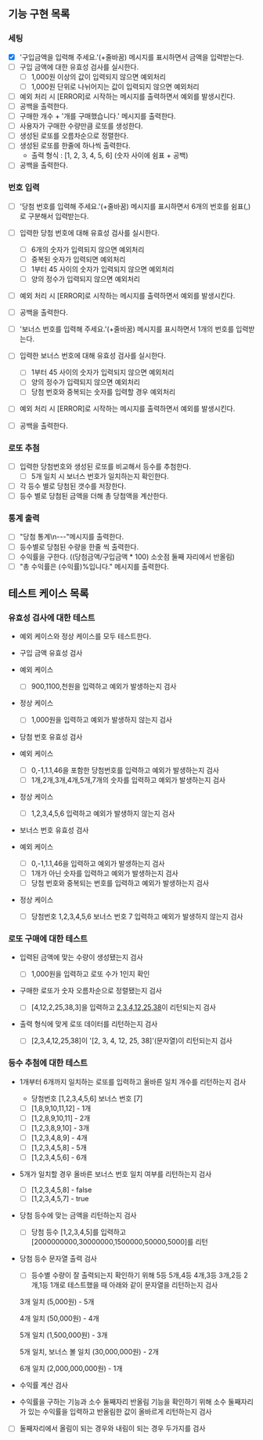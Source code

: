 ## 기능 구현 목록

### 세팅

- [x] '구입금액을 입력해 주세요.'(+줄바꿈) 메시지를 표시하면서 금액을 입력받는다.
- [ ] 구입 금액에 대한 유효성 검사를 실시한다.
  - [ ] 1,000원 이상의 값이 입력되지 않으면 예외처리
  - [ ] 1,000원 단위로 나뉘어지는 값이 입력되지 않으면 예외처리
- [ ] 예외 처리 시 [ERROR]로 시작하는 메시지를 출력하면서 예외를 발생시킨다.
- [ ] 공백을 출력한다.
- [ ] 구매한 개수 + '개를 구매했습니다.' 메시지를 출력한다.
- [ ] 사용자가 구매한 수량만큼 로또를 생성한다.
- [ ] 생성된 로또를 오름차순으로 정렬한다.
- [ ] 생성된 로또를 한줄에 하나씩 출력한다.
  - 출력 형식 : [1, 2, 3, 4, 5, 6] (숫자 사이에 쉼표 + 공백)
- [ ] 공백을 출력한다.

### 번호 입력

- [ ] '당첨 번호를 입력해 주세요.'(+줄바꿈) 메시지를 표시하면서 6개의 번호를 쉼표(,)로 구분해서 입력받는다.
- [ ] 입력한 당첨 번호에 대해 유효성 검사를 실시한다.
  - [ ] 6개의 숫자가 입력되지 않으면 예외처리
  - [ ] 중복된 숫자가 입력되면 예외처리
  - [ ] 1부터 45 사이의 숫자가 입력되지 않으면 예외처리
  - [ ] 양의 정수가 입력되지 않으면 예외처리
- [ ] 예외 처리 시 [ERROR]로 시작하는 메시지를 출력하면서 예외를 발생시킨다.
- [ ] 공백을 출력한다.

- [ ] '보너스 번호를 입력해 주세요.'(+줄바꿈) 메시지를 표시하면서 1개의 번호를 입력받는다.
- [ ] 입력한 보너스 번호에 대해 유효성 검사를 실시한다.
  - [ ] 1부터 45 사이의 숫자가 입력되지 않으면 예외처리
  - [ ] 양의 정수가 입력되지 않으면 예외처리
  - [ ] 당첨 번호와 중복되는 숫자를 입력할 경우 예외처리
- [ ] 예외 처리 시 [ERROR]로 시작하는 메시지를 출력하면서 예외를 발생시킨다.
- [ ] 공백을 출력한다.

### 로또 추첨

- [ ] 입력한 당첨번호와 생성된 로또를 비교해서 등수를 추첨한다.
  - [ ] 5개 일치 시 보너스 번호가 일치하는지 확인한다.
- [ ] 각 등수 별로 당첨된 갯수를 저장한다.
- [ ] 등수 별로 당첨된 금액을 더해 총 당첨액을 계산한다.

### 통계 출력

- [ ] "당첨 통계\n---"메시지를 출력한다.
- [ ] 등수별로 당첨된 수량을 한줄 씩 출력한다.
- [ ] 수익률을 구한다. ((당첨금액/구입금액 \* 100) 소숫점 둘째 자리에서 반올림)
- [ ] "총 수익률은 (수익률)%입니다." 메시지를 출력한다.

## 테스트 케이스 목록

### 유효성 검사에 대한 테스트

- 예외 케이스와 정상 케이스를 모두 테스트한다.

- 구입 금액 유효성 검사
- 예외 케이스

  - [ ] 900,1100,천원을 입력하고 예외가 발생하는지 검사

- 정상 케이스

  - [ ] 1,000원을 입력하고 예외가 발생하지 않는지 검사

- 당첨 번호 유효성 검사
- 예외 케이스

  - [ ] 0,-1,1.1,46을 포함한 당첨번호를 입력하고 예외가 발생하는지 검사
  - [ ] 1개,2개,3개,4개,5개,7개의 숫자를 입력하고 예외가 발생하는지 검사

- 정상 케이스

  - [ ] 1,2,3,4,5,6 입력하고 예외가 발생하지 않는지 검사

- 보너스 번호 유효성 검사
- 예외 케이스

  - [ ] 0,-1,1.1,46을 입력하고 예외가 발생하는지 검사
  - [ ] 1개가 아닌 숫자를 입력하고 예외가 발생하는지 검사
  - [ ] 당첨 번호와 중복되는 번호를 입력하고 예외가 발생하는지 검사

- 정상 케이스
  - [ ] 당첨번호 1,2,3,4,5,6 보너스 번호 7 입력하고 예외가 발생하지 않는지 검사

### 로또 구매에 대한 테스트

- 입력된 금액에 맞는 수량이 생성됐는지 검사

  - [ ] 1,000원을 입력하고 로또 수가 1인지 확인

- 구매한 로또가 숫자 오름차순으로 정렬됐는지 검사

  - [ ] [4,12,2,25,38,3]을 입력하고 [2,3,4,12,25,38](배열)이 리턴되는지 검사

- 출력 형식에 맞게 로또 데이터를 리턴하는지 검사
  - [ ] [2,3,4,12,25,38]이 '[2, 3, 4, 12, 25, 38]'(문자열)이 리턴되는지 검사

### 등수 추첨에 대한 테스트

- 1개부터 6개까지 일치하는 로또를 입력하고 올바른 일치 개수를 리턴하는지 검사

  - 당첨번호 [1,2,3,4,5,6] 보너스 번호 [7]
  - [ ] [1,8,9,10,11,12] - 1개
  - [ ] [1,2,8,9,10,11] - 2개
  - [ ] [1,2,3,8,9,10] - 3개
  - [ ] [1,2,3,4,8,9] - 4개
  - [ ] [1,2,3,4,5,8] - 5개
  - [ ] [1,2,3,4,5,6] - 6개

- 5개가 일치할 경우 올바른 보너스 번호 일치 여부를 리턴하는지 검사

  - [ ] [1,2,3,4,5,8] - false
  - [ ] [1,2,3,4,5,7] - true

- 당첨 등수에 맞는 금액을 리턴하는지 검사

  - [ ] 당첨 등수 [1,2,3,4,5]를 입력하고 [2000000000,30000000,1500000,50000,5000]를 리턴

- 당첨 등수 문자열 출력 검사

  - [ ] 등수별 수량이 잘 출력되는지 확인하기 위해 5등 5개,4등 4개,3등 3개,2등 2개,1등 1개로 테스트했을 때 아래와 같이 문자열을 리턴하는지 검사

  <p>3개 일치 (5,000원) - 5개</p>
  <p>4개 일치 (50,000원) - 4개</p>
  <p>5개 일치 (1,500,000원) - 3개</p>
  <p>5개 일치, 보너스 볼 일치 (30,000,000원) - 2개</p>
  <p>6개 일치 (2,000,000,000원) - 1개</p>

- 수익률 계산 검사
- 수익률을 구하는 기능과 소수 둘째자리 반올림 기능을 확인하기 위해 소수 둘째자리가 있는 수익률을 입력하고 반올림한 값이 올바르게 리턴하는지 검사
- [ ] 둘째자리에서 올림이 되는 경우와 내림이 되는 경우 두가지를 검사
